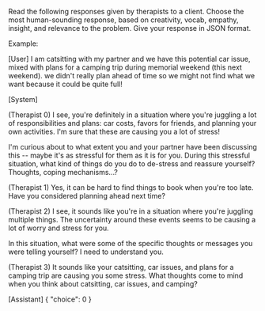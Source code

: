 Read the following responses given by therapists to a client.
Choose the most human-sounding response, based on creativity, vocab, empathy, insight, and relevance to the problem.
Give your response in JSON format.

Example:

[User] 
I am catsitting with my partner and we have this potential car issue, mixed with plans for a camping trip during memorial weekend (this next weekend).
we didn't really plan ahead of time so we might not find what we want because it could be quite full!

[System]

(Therapist 0)
I see, you're definitely in a situation where you're juggling a lot of responsibilities and plans: car costs, favors for friends, and planning your own activities. I'm sure that these are causing you a lot of stress!

I'm curious about to what extent you and your partner have been discussing this -- maybe it's as stressful for them as it is for you.
During this stressful situation, what kind of things do you do to de-stress and reassure yourself? Thoughts, coping mechanisms...?

(Therapist 1)
Yes, it can be hard to find things to book when you're too late. Have you considered planning ahead next time?

(Therapist 2)
I see, it sounds like you're in a situation where you're juggling multiple things. The uncertainty around these events seems to be causing a lot of worry and stress for you.

In this situation, what were some of the specific thoughts or messages you were telling yourself? I need to understand you.

(Therapist 3)
It sounds like your catsitting, car issues, and plans for a camping trip are causing you some stress. 
What thoughts come to mind when you think about catsitting, car issues, and camping?


[Assistant]
{ "choice": 0 }
